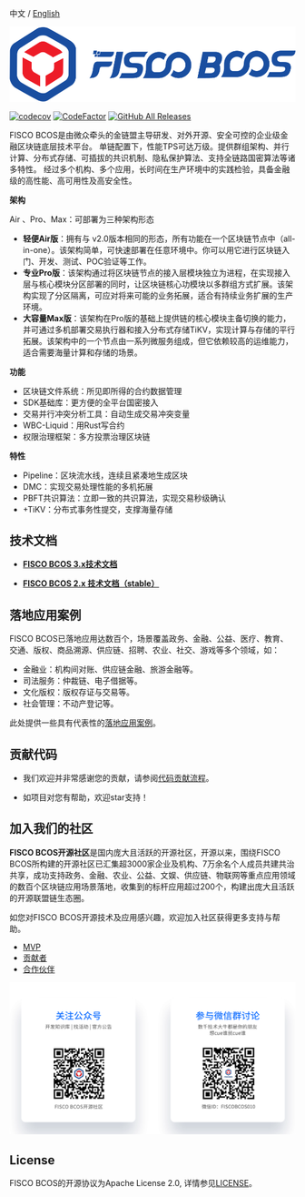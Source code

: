 中文 / [English](docs/README_EN.md)

![](./docs/FISCO_BCOS_Logo.svg)

[![codecov](https://codecov.io/gh/FISCO-BCOS/FISCO-BCOS/branch/master/graph/badge.svg)](https://codecov.io/gh/FISCO-BCOS/FISCO-BCOS)
[![CodeFactor](https://www.codefactor.io/repository/github/fisco-bcos/FISCO-BCOS/badge)](https://www.codefactor.io/repository/github/fisco-bcos/FISCO-BCOS)
[![GitHub All Releases](https://img.shields.io/github/downloads/FISCO-BCOS/FISCO-BCOS/total.svg)](https://github.com/FISCO-BCOS/FISCO-BCOS)

FISCO BCOS是由微众牵头的金链盟主导研发、对外开源、安全可控的企业级金融区块链底层技术平台。
单链配置下，性能TPS可达万级。提供群组架构、并行计算、分布式存储、可插拔的共识机制、隐私保护算法、支持全链路国密算法等诸多特性。
经过多个机构、多个应用，长时间在生产环境中的实践检验，具备金融级的高性能、高可用性及高安全性。

**架构**

Air 、Pro、Max：可部署为三种架构形态

- **轻便Air版**：拥有与 v2.0版本相同的形态，所有功能在一个区块链节点中（all-in-one）。该架构简单，可快速部署在任意环境中。你可以用它进行区块链入门、开发、测试、POC验证等工作。
- **专业Pro版**：该架构通过将区块链节点的接入层模块独立为进程，在实现接入层与核心模块分区部署的同时，让区块链核心功模块以多群组方式扩展。该架构实现了分区隔离，可应对将来可能的业务拓展，适合有持续业务扩展的生产环境。
- **大容量Max版**：该架构在Pro版的基础上提供链的核心模块主备切换的能力，并可通过多机部署交易执行器和接入分布式存储TiKV，实现计算与存储的平行拓展。该架构中的一个节点由一系列微服务组成，但它依赖较高的运维能力，适合需要海量计算和存储的场景。

**功能**

- 区块链文件系统：所见即所得的合约数据管理
- SDK基础库：更方便的全平台国密接入
- 交易并行冲突分析工具：自动生成交易冲突变量
- WBC-Liquid：用Rust写合约
- 权限治理框架：多方投票治理区块链

**特性**

- Pipeline：区块流水线，连续且紧凑地生成区块
- DMC：实现交易处理性能的多机拓展
- PBFT共识算法：立即一致的共识算法，实现交易秒级确认
- +TiKV：分布式事务性提交，支撑海量存储

## 技术文档

- **[FISCO BCOS 3.x技术文档](https://fisco-bcos-doc.readthedocs.io/zh_CN/latest/)**

- **[FISCO BCOS 2.x 技术文档（stable）](https://fisco-bcos-documentation.readthedocs.io/zh_CN/latest/)**


## 落地应用案例

FISCO BCOS已落地应用达数百个，场景覆盖政务、金融、公益、医疗、教育、交通、版权、商品溯源、供应链、招聘、农业、社交、游戏等多个领域，如：

- 金融业：机构间对账、供应链金融、旅游金融等。
- 司法服务：仲裁链、电子借据等。
- 文化版权：版权存证与交易等。
- 社会管理：不动产登记等。

此处提供一些具有代表性的[落地应用案例](https://mp.weixin.qq.com/s/RJwRMChWt6mhJrysyBLAmA)。

## 贡献代码

- 我们欢迎并非常感谢您的贡献，请参阅[代码贡献流程](https://mp.weixin.qq.com/s/_w_auH8X4SQQWO3lhfNrbQ)。

- 如项目对您有帮助，欢迎star支持！

## 加入我们的社区

**FISCO BCOS开源社区**是国内庞大且活跃的开源社区，开源以来，围绕FISCO BCOS所构建的开源社区已汇集超3000家企业及机构、7万余名个人成员共建共治共享，成功支持政务、金融、农业、公益、文娱、供应链、物联网等重点应用领域的数百个区块链应用场景落地，收集到的标杆应用超过200个，构建出庞大且活跃的开源联盟链生态圈。

如您对FISCO BCOS开源技术及应用感兴趣，欢迎加入社区获得更多支持与帮助。
- [MVP](https://www.fisco.com.cn/news_6/494.html)
- [贡献者](https://www.fisco.com.cn/news_6/510.html)
- [合作伙伴](https://www.fisco.com.cn/news_6/492.html)


![](https://raw.githubusercontent.com/FISCO-BCOS/LargeFiles/master/images/QR_image.png)

## License

FISCO BCOS的开源协议为Apache License 2.0, 详情参见[LICENSE](LICENSE)。
